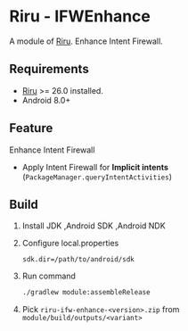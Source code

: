 # Riru - IFWEnhance

A module of [Riru](https://github.com/RikkaApps/Riru). Enhance Intent Firewall.

## Requirements

* [Riru](https://github.com/RikkaApps/Riru) >= 26.0 installed.
* Android 8.0+

## Feature

Enhance Intent Firewall

* Apply Intent Firewall for **Implicit intents** (`PackageManager.queryIntentActivities`)



## Build

1. Install JDK ,Android SDK ,Android NDK

2. Configure local.properties 

   ```properties
   sdk.dir=/path/to/android/sdk
   ```

3. Run command 

    ``` bash 
    ./gradlew module:assembleRelease
    ```
    
4. Pick `riru-ifw-enhance-<version>.zip` from `module/build/outputs/<variant>`

